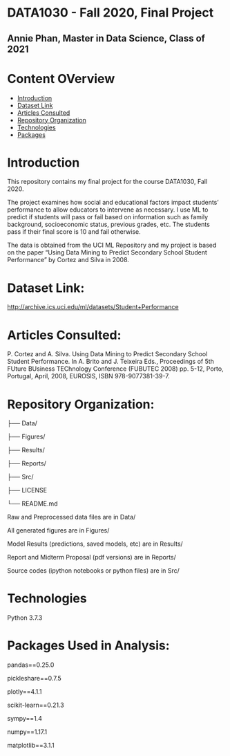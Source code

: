 # DATA1030 - Fall 2020, Final Project
## Annie Phan, Master in Data Science, Class of 2021


# Content OVerview
* [Introduction](#overview)
* [Dataset Link](#datasetlink)
* [Articles Consulted](#articlesconsulted)
* [Repository Organization](#repositoryorganization)
* [Technologies](#technologies)
* [Packages](#packages)

# Introduction

This repository contains my final project for the course DATA1030, Fall 2020. 

The project examines how social and educational factors impact students’ performance to allow educators to intervene as necessary. I use ML to predict if students will pass or fail based on information such as family background, socioeconomic status, previous grades, etc. The students pass if their final score is 10 and fail otherwise.  

The data is obtained from the UCI ML Repository and my project is based on the paper “Using Data Mining to Predict Secondary School Student Performance” by Cortez and Silva in 2008. 


# Dataset Link:
http://archive.ics.uci.edu/ml/datasets/Student+Performance


# Articles Consulted:

P. Cortez and A. Silva. Using Data Mining to Predict Secondary School Student Performance. In A. Brito and J. Teixeira Eds., Proceedings of 5th FUture BUsiness TEChnology Conference (FUBUTEC 2008) pp. 5-12, Porto, Portugal, April, 2008, EUROSIS, ISBN 978-9077381-39-7.


# Repository Organization:

├── Data/ 

├── Figures/ 

├── Results/  

├── Reports/ 

├── Src/ 

├── LICENSE 

└── README.md 

Raw and Preprocessed data files are in Data/

All generated figures are in Figures/

Model Results (predictions, saved models, etc) are in Results/

Report and Midterm Proposal (pdf versions) are in Reports/

Source codes (ipython notebooks or python files) are in Src/ 

# Technologies 

Python 3.7.3

# Packages Used in Analysis: 


pandas==0.25.0

pickleshare==0.7.5

plotly==4.1.1

scikit-learn==0.21.3

sympy==1.4

numpy==1.17.1

matplotlib==3.1.1

